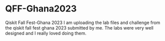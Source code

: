 # QFF-Ghana2023
Qiskit Fall Fest-Ghana 2023
I am uploading the lab files and challenge from the qiskit fall fest ghana 2023 submitted by me. The labs were very well designed and I really loved doing them. 
